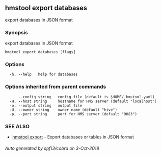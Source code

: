 ## hmstool export databases

export databases in JSON format

### Synopsis

export databases in JSON format

```
hmstool export databases [flags]
```

### Options

```
  -h, --help   help for databases
```

### Options inherited from parent commands

```
      --config string   config file (default is $HOME/.hmstool.yaml)
  -H, --host string     hostname for HMS server (default "localhost")
  -o, --output string   output file
  -U, --owner string    owner name (default "hive")
  -p, --port string     port for HMS server (default "9083")
```

### SEE ALSO

* [hmstool export](hmstool_export.md)	 - Export databases or tables in JSON format

###### Auto generated by spf13/cobra on 3-Oct-2018
